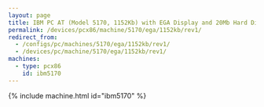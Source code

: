 ```yaml
---
layout: page
title: IBM PC AT (Model 5170, 1152Kb) with EGA Display and 20Mb Hard Disk
permalink: /devices/pcx86/machine/5170/ega/1152kb/rev1/
redirect_from:
  - /configs/pc/machines/5170/ega/1152kb/rev1/
  - /devices/pc/machine/5170/ega/1152kb/rev1/
machines:
  - type: pcx86
    id: ibm5170
---
```


{% include machine.html id="ibm5170" %}
